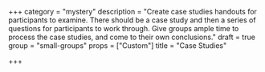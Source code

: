 +++
category = "mystery"
description = "Create case studies handouts for participants to examine. There should be a case study and then a series of questions for participants to work through. Give groups ample time to process the case studies, and come to their own conclusions."
draft = true
group = "small-groups"
props = ["Custom"]
title = "Case Studies"

+++
